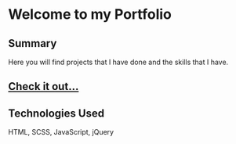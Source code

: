 # Welcome to my Portfolio

## Summary
Here you will find projects that I have done and the skills that I have.

## [Check it out...](https://cableredi.github.io/kcportfolio/)

## Technologies Used
HTML, SCSS, JavaScript, jQuery